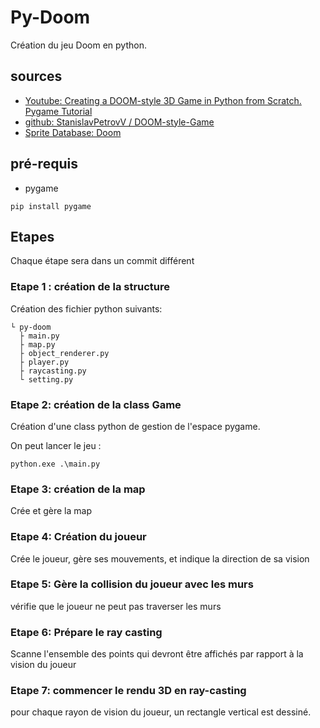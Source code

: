 # Py-Doom

Création du jeu Doom en python.

## sources

* [Youtube: Creating a DOOM-style 3D Game in Python from Scratch. Pygame Tutorial](https://www.youtube.com/redirect?event=video_description&redir_token=QUFFLUhqa1ZTZHMteEJWRVNkM0RVRWNmYVhyZHVrTE1uUXxBQ3Jtc0tucF9aS2FUdG9tdDlCdl9jQm5pcUVZelJIZl9iREtmVl8zNFVfczVHQTlycUlBSDh6SlE2dHRLRXZmRzFBYVctXzZ4V3RFdXlEeGdXVk5QclFNYUlKOXlaUUFfNTdfUHdCc0FWTmdNdVQ4QmFvTDVMRQ&q=https%3A%2F%2Fgithub.com%2FStanislavPetrovV%2FDOOM-style-Game&v=ECqUrT7IdqQ)
* [github: StanislavPetrovV
/
DOOM-style-Game](https://github.com/StanislavPetrovV/DOOM-style-Game)
* [Sprite Database: Doom](https://spritedatabase.net/game/760)

## pré-requis

* pygame

```shell
pip install pygame
```

## Etapes

Chaque étape sera dans un commit différent

### Etape 1 : création de la structure

Création des fichier python suivants:

```shell
└ py-doom
  ├ main.py
  ├ map.py
  ├ object_renderer.py
  ├ player.py
  ├ raycasting.py
  └ setting.py
```

### Etape 2: création de la class Game

Création d'une class python de gestion de l'espace pygame.

On peut lancer le jeu :

```shell
python.exe .\main.py
```

### Etape 3: création de la map

Crée et gère la map

### Etape 4: Création du joueur

Crée le joueur, gère ses mouvements, et indique la direction de sa vision

### Etape 5: Gère la collision du joueur avec les murs

vérifie que le joueur ne peut pas traverser les murs

### Etape 6: Prépare le ray casting

Scanne l'ensemble des points qui devront être affichés par rapport à la vision du joueur

### Etape 7: commencer le rendu 3D en ray-casting

pour chaque rayon de vision du joueur, un rectangle vertical est dessiné.

